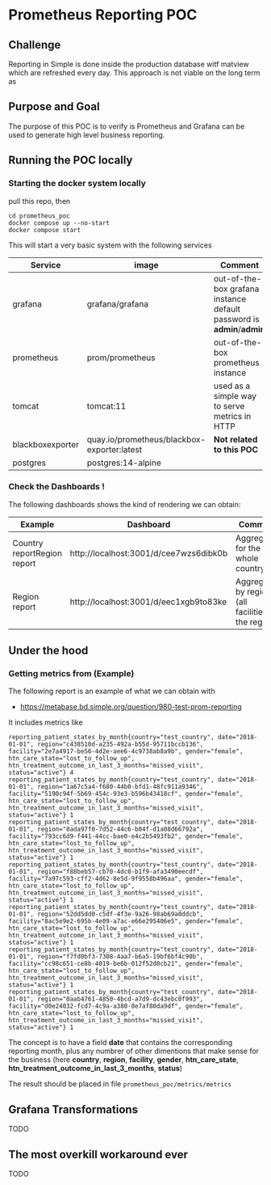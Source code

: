 # Prometheus Reporting POC

## Challenge

Reporting in Simple is done inside the production database witf matview which are refreshed every day. This approach is not viable on the long term as 

## Purpose and Goal

The purpose of this POC is to verify is Prometheus and Grafana can be used to generate high level business reporting. 

## Running the POC locally



### Starting the docker system locally

pull this repo, then

```
cd prometheus_poc
docker compose up --no-start
docker compose start 
```

This will start a very basic system with the following services 

| Service  | image | Comment | Relevant URL |
| ------------- | ------------- | ------------- | ------------- |
| grafana | grafana/grafana | out-of-the-box grafana instance default password is **admin**/**admin** | http://localhost:3001/|
| prometheus | prom/prometheus | out-of-the-box prometheus instance | http://localhost:9090/ |
| tomcat | tomcat:11 | used as a simple way to serve metrics in HTTP | http://localhost:8080/static/metrics|
| blackboxexporter | quay.io/prometheus/blackbox-exporter:latest | **Not related to this POC** | http://localhost:9115/ |
| postgres | postgres:14-alpine |  | |


### Check the Dashboards !

The following dashboards shows the kind of rendering we can obtain:

| Example  | Dashboard | Comment |
| ------------- | ------------- | ------------- |
| Country reportRegion report  | http://localhost:3001/d/cee7wzs6dibk0b | Aggregated for the whole country |
| Region report  | http://localhost:3001/d/eec1xgb9to83ke | Aggregated by region (all facilities in the region) |






## Under the hood

### 


### Getting metrics from (Example)

The following report is an example of what we can obtain with 
- https://metabase.bd.simple.org/question/980-test-prom-reporting

It includes metrics like

```
reporting_patient_states_by_month{country="test_country", date="2018-01-01", region="c438510d-a235-492a-b55d-95711bccb136", facility="2e7a4917-be56-4d2e-aee6-4c9738ab8a9b", gender="female", htn_care_state="lost_to_follow_up", htn_treatment_outcome_in_last_3_months="missed_visit", status="active"} 4
reporting_patient_states_by_month{country="test_country", date="2018-01-01", region="1a67c5a4-f680-44b0-bfd1-48fc911a9346", facility="5190c94f-5b69-454c-93e3-b596b43418cf", gender="female", htn_care_state="lost_to_follow_up", htn_treatment_outcome_in_last_3_months="missed_visit", status="active"} 1
reporting_patient_states_by_month{country="test_country", date="2018-01-01", region="8ada97f0-7d52-44c6-b04f-d1a08d66792a", facility="793cc6d9-f441-44cc-bae0-e4c2b5493fb2", gender="female", htn_care_state="lost_to_follow_up", htn_treatment_outcome_in_last_3_months="missed_visit", status="active"} 1
reporting_patient_states_by_month{country="test_country", date="2018-01-01", region="f88beb57-cb70-4dc0-b1f9-afa3490eecdf", facility="7a97c593-cff2-4d62-8e5d-9f9558b496aa", gender="female", htn_care_state="lost_to_follow_up", htn_treatment_outcome_in_last_3_months="missed_visit", status="active"} 1
reporting_patient_states_by_month{country="test_country", date="2018-01-01", region="52dd5dd0-c5df-4f3e-9a26-98ab69a0ddcb", facility="8ac5e9e2-695b-4e09-a7ac-e66e295406e5", gender="female", htn_care_state="lost_to_follow_up", htn_treatment_outcome_in_last_3_months="missed_visit", status="active"} 1
reporting_patient_states_by_month{country="test_country", date="2018-01-01", region="f7fd0bf3-7308-4aa7-b6a5-19bf6bf4c90b", facility="cc98c651-ce8b-4019-be6b-012f52d0cb21", gender="female", htn_care_state="lost_to_follow_up", htn_treatment_outcome_in_last_3_months="missed_visit", status="active"} 1
reporting_patient_states_by_month{country="test_country", date="2018-01-01", region="0aab4761-4850-4bcd-a7d9-dc43ebc0f993", facility="d0e24032-fcd7-4c9a-a380-8e7af80da9df", gender="female", htn_care_state="lost_to_follow_up", htn_treatment_outcome_in_last_3_months="missed_visit", status="active"} 1
```

The concept is to have a field **date** that contains the corresponding reporting month, plus any numbrer of other dimentions that make sense for the business (here **country**, **region**, **facility**, **gender**, **htn_care_state**, **htn_treatment_outcome_in_last_3_months**, **status**)

The result should be placed in file `prometheus_poc/metrics/metrics`

## Grafana Transformations

TODO

## The most overkill workaround ever

TODO

